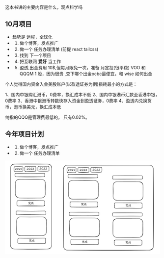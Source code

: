  这本书讲的主要内容是什么，观点科学吗

## 10月项目 

- 趋势是  远程，全球化
- 1. 做个博客，发点推广
- 2. 做一个 任务办理清单 (前提 react tailcss)
- 3. 找到 下一个项目
- 4. 把互联网  **爱好**  当工作
- 5.  盈透,出金费用 10$,但每月限免一次，准备 月定投(很平稳) VOO 和 QQQM  1 股，因为很贵 ,查下哪个出金ocbc最便宜，和 wise 如何出金

个人觉得国内资金入金美股账户(以盈透证券为例)损耗最小的方式是：

1、国内中银购汇港币，0费率，换汇成本不低
2、国内中银港币汇款至香港中银，0费率
3、香港中银港币转数快存入资金到盈透证券，0费率
4、盈透内兑换货币，港币换美元，换汇成本低

纳指的QQQ是管理费最低的，
只有0.02%。
## 今年项目计划

- 1. 做个博客，发点推广
- 2. 做一个 任务办理清单

![](images/2024-10-26-13-51-36.png)